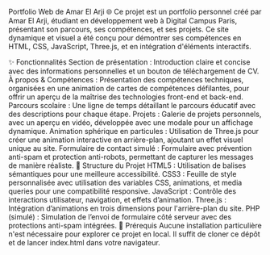 Portfolio Web de Amar El Arji 🌐
Ce projet est un portfolio personnel créé par Amar El Arji, étudiant en développement web à Digital Campus Paris, présentant son parcours, ses compétences, et ses projets. Ce site dynamique et visuel a été conçu pour démontrer ses compétences en HTML, CSS, JavaScript, Three.js, et en intégration d'éléments interactifs.

✨ Fonctionnalités
Section de présentation : Introduction claire et concise avec des informations personnelles et un bouton de téléchargement de CV.
À propos & Compétences : Présentation des compétences techniques, organisées en une animation de cartes de compétences défilantes, pour offrir un aperçu de la maîtrise des technologies front-end et back-end.
Parcours scolaire : Une ligne de temps détaillant le parcours éducatif avec des descriptions pour chaque étape.
Projets : Galerie de projets personnels, avec un aperçu en vidéo, développée avec une modale pour un affichage dynamique.
Animation sphérique en particules : Utilisation de Three.js pour créer une animation interactive en arrière-plan, ajoutant un effet visuel unique au site.
Formulaire de contact simulé : Formulaire avec prévention anti-spam et protection anti-robots, permettant de capturer les messages de manière réaliste.
📂 Structure du Projet
HTML5 : Utilisation de balises sémantiques pour une meilleure accessibilité.
CSS3 : Feuille de style personnalisée avec utilisation des variables CSS, animations, et media queries pour une compatibilité responsive.
JavaScript : Contrôle des interactions utilisateur, navigation, et effets d’animation.
Three.js : Intégration d’animations en trois dimensions pour l'arrière-plan du site.
PHP (simulé) : Simulation de l’envoi de formulaire côté serveur avec des protections anti-spam intégrées.
📌 Prérequis
Aucune installation particulière n'est nécessaire pour explorer ce projet en local. Il suffit de cloner ce dépôt et de lancer index.html dans votre navigateur.

